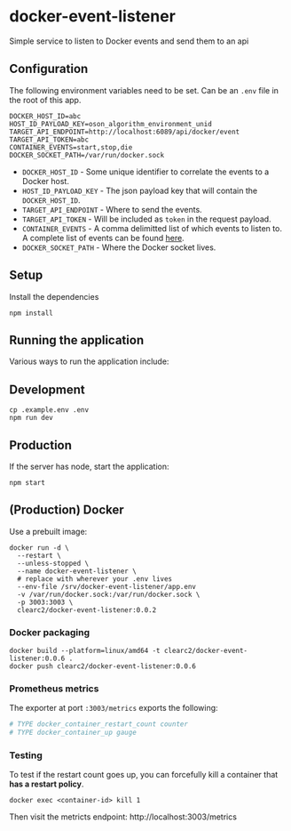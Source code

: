 # docker-event-listener

Simple service to listen to Docker events and send them to an api

## Configuration
The following environment variables need to be set. Can be an `.env` file in the root of this app.

```env
DOCKER_HOST_ID=abc
HOST_ID_PAYLOAD_KEY=oson_algorithm_environment_unid
TARGET_API_ENDPOINT=http://localhost:6089/api/docker/event
TARGET_API_TOKEN=abc
CONTAINER_EVENTS=start,stop,die
DOCKER_SOCKET_PATH=/var/run/docker.sock
```

- `DOCKER_HOST_ID` - Some unique identifier to correlate the events to a Docker host.
- `HOST_ID_PAYLOAD_KEY` - The json payload key that will contain the `DOCKER_HOST_ID`.
- `TARGET_API_ENDPOINT` - Where to send the events.
- `TARGET_API_TOKEN` - Will be included as `token` in the request payload.
- `CONTAINER_EVENTS` - A comma delimitted list of which events to listen to. A complete list of events can be found [here](https://docs.docker.com/reference/cli/docker/system/events/#containers).
- `DOCKER_SOCKET_PATH` - Where the Docker socket lives.

## Setup
Install the dependencies

```shell
npm install
```

## Running the application
Various ways to run the application include:

## Development

```shell
cp .example.env .env
npm run dev
```

## Production
If the server has node, start the application:

```shell
npm start
```

## (Production) Docker
Use a prebuilt image:

```shell
docker run -d \
  --restart \
  --unless-stopped \
  --name docker-event-listener \
  # replace with wherever your .env lives
  --env-file /srv/docker-event-listener/app.env
  -v /var/run/docker.sock:/var/run/docker.sock \
  -p 3003:3003 \
  clearc2/docker-event-listener:0.0.2
  ```

### Docker packaging
```shell
docker build --platform=linux/amd64 -t clearc2/docker-event-listener:0.0.6 .
docker push clearc2/docker-event-listener:0.0.6
```

### Prometheus metrics

The exporter at port `:3003/metrics` exports the following:
```sh
# TYPE docker_container_restart_count counter
# TYPE docker_container_up gauge
```

### Testing
To test if the restart count goes up, you can forcefully kill a container that **has a restart policy**.

```shell
docker exec <container-id> kill 1
```

Then visit the metricts endpoint: http://localhost:3003/metrics
